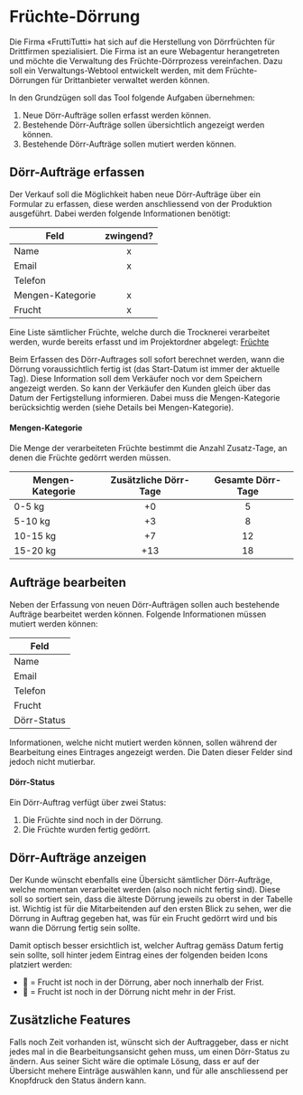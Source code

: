 # Früchte-Dörrung
Die Firma «FruttiTutti» hat sich auf die Herstellung von Dörrfrüchten für Drittfirmen spezialisiert. Die Firma ist an eure Webagentur herangetreten und möchte die Verwaltung des Früchte-Dörrprozess vereinfachen. Dazu soll ein Verwaltungs-Webtool entwickelt werden, mit dem Früchte-Dörrungen für Drittanbieter verwaltet werden können. 

In den Grundzügen soll das Tool folgende Aufgaben übernehmen:

1. Neue Dörr-Aufträge sollen erfasst werden können.
2. Bestehende Dörr-Aufträge sollen übersichtlich angezeigt werden können.
3. Bestehende Dörr-Aufträge sollen mutiert werden können.

## Dörr-Aufträge erfassen
Der Verkauf soll die Möglichkeit haben neue Dörr-Aufträge über ein Formular zu erfassen, diese werden anschliessend von der Produktion ausgeführt. Dabei werden folgende Informationen benötigt:

| Feld                   | zwingend? |
|------------------------|:---------:|
| Name                   |     x     |
| Email                  |     x     |
| Telefon                |          |
| Mengen-Kategorie       |     x     |
| Frucht                   |     x     |

Eine Liste sämtlicher Früchte, welche durch die Trocknerei verarbeitet werden, wurde bereits erfasst und im Projektordner abgelegt: [Früchte](src)

Beim Erfassen des Dörr-Auftrages soll sofort berechnet werden, wann die Dörrung voraussichtlich fertig ist (das Start-Datum ist immer der aktuelle Tag). Diese Information soll dem Verkäufer noch vor dem Speichern angezeigt werden. So kann der Verkäufer den Kunden gleich über das Datum der Fertigstellung informieren. Dabei muss die Mengen-Kategorie berücksichtig werden (siehe Details bei Mengen-Kategorie).

#### Mengen-Kategorie
Die Menge der verarbeiteten Früchte bestimmt die Anzahl Zusatz-Tage, an denen die Früchte gedörrt werden müssen.

| Mengen-Kategorie | Zusätzliche Dörr-Tage | Gesamte Dörr-Tage |
|----------------|:-----------------------:|:-------------------:|
| 0-5 kg          |            +0           |          5        |
| 5-10 kg          |           +3           |          8        |
| 10-15 kg         |           +7          |          12         |
| 15-20 kg         |           +13          |          18         |

## Aufträge bearbeiten
Neben der Erfassung von neuen Dörr-Aufträgen sollen auch bestehende Aufträge bearbeitet werden können. Folgende Informationen müssen mutiert werden können:

| Feld                   |
|------------------------|
| Name                   |
| Email                  |
| Telefon                |
| Frucht                  |
| Dörr-Status         |

Informationen, welche nicht mutiert werden können, sollen während der Bearbeitung eines Eintrages angezeigt werden. Die Daten dieser Felder sind jedoch nicht mutierbar.

#### Dörr-Status
Ein Dörr-Auftrag verfügt über zwei Status:

1. Die Früchte sind noch in der Dörrung.
2. Die Früchte wurden fertig gedörrt.

## Dörr-Aufträge anzeigen
Der Kunde wünscht ebenfalls eine Übersicht sämtlicher Dörr-Aufträge, welche momentan verarbeitet werden (also noch nicht fertig sind). Diese soll so sortiert sein, dass die älteste Dörrung jeweils zu oberst in der Tabelle ist. Wichtig ist für die Mitarbeitenden auf den ersten Blick zu sehen, wer die Dörrung in Auftrag gegeben hat, was für ein Frucht gedörrt wird und bis wann die Dörrung fertig sein sollte.

Damit optisch besser ersichtlich ist, welcher Auftrag gemäss Datum fertig sein sollte, soll hinter jedem Eintrag eines der folgenden beiden Icons platziert werden:

* 🍎 = Frucht ist noch in der Dörrung, aber noch innerhalb der Frist.
* 🥔 = Frucht ist noch in der Dörrung nicht mehr in der Frist.

## Zusätzliche Features
Falls noch Zeit vorhanden ist, wünscht sich der Auftraggeber, dass er nicht jedes mal in die Bearbeitungsansicht gehen muss, um einen Dörr-Status zu ändern. Aus seiner Sicht wäre die optimale Lösung, dass er auf der Übersicht mehere Einträge auswählen kann, und für alle anschliessend per Knopfdruck den Status ändern kann.